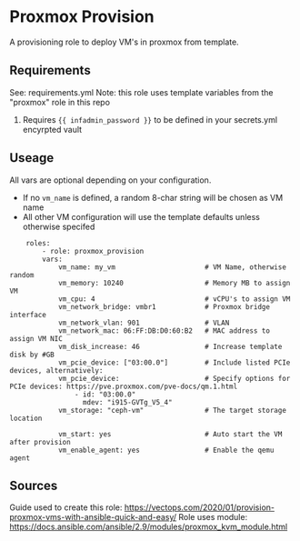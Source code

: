 # Proxmox Provision
A provisioning role to deploy VM's in proxmox from template.

## Requirements
See: requirements.yml
Note: this role uses template variables from the "proxmox" role in this repo

1. Requires ```{{ infadmin_password }}``` to be defined in your secrets.yml encyrpted vault

## Useage
All vars are optional depending on your configuration.
* If no ```vm_name``` is defined, a random 8-char string will be chosen as VM name
* All other VM configuration will use the template defaults unless otherwise specifed

```
    roles:
        - role: proxmox_provision
        vars:
            vm_name: my_vm                      # VM Name, otherwise random
            vm_memory: 10240                    # Memory MB to assign VM
            vm_cpu: 4                           # vCPU's to assign VM
            vm_network_bridge: vmbr1            # Proxmox bridge interface
            vm_network_vlan: 901                # VLAN
            vm_network_mac: 06:FF:DB:D0:60:B2   # MAC address to assign VM NIC
            vm_disk_increase: 46                # Increase template disk by #GB
            vm_pcie_device: ["03:00.0"]         # Include listed PCIe devices, alternatively:
            vm_pcie_device:                     # Specify options for PCIe devices: https://pve.proxmox.com/pve-docs/qm.1.html
                - id: "03:00.0"
                  mdev: "i915-GVTg_V5_4"
            vm_storage: "ceph-vm"               # The target storage location

            vm_start: yes                       # Auto start the VM after provision
            vm_enable_agent: yes                # Enable the qemu agent
```

## Sources

Guide used to create this role: https://vectops.com/2020/01/provision-proxmox-vms-with-ansible-quick-and-easy/
Role uses module: https://docs.ansible.com/ansible/2.9/modules/proxmox_kvm_module.html

